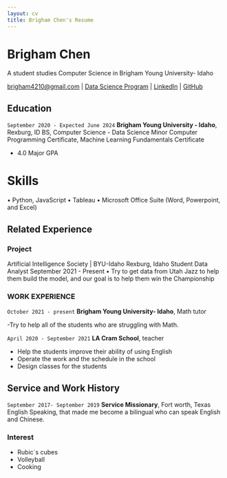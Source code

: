 ```yaml
---
layout: cv
title: Brigham Chen's Resume
---
```

# Brigham Chen
A student studies Computer Science in Brigham Young University- Idaho

<div id="webaddress">
<a href="brigham4210@gmail.com">brigham4210@gmail.com</a>
| <a href="https://byuidatascience.github.io/development.html">Data Science Program</a>
| <a href="https://www.linkedin.com/in/brigham-chen-22aa121b6/">LinkedIn</a>
| <a href="https://github.com/brigham4210">GitHub</a>
</div>

<!-- https://www.monique.tech/the-art-of-markdown -->

## Education

`September 2020 - Expected June 2024`
__Brigham Young University - Idaho__, Rexburg, ID
BS, Computer Science - Data Science Minor
Computer Programming Certificate, Machine Learning Fundamentals Certificate
- 4.0 Major GPA

# Skills
• Python, JavaScript
• Tableau
• Microsoft Office Suite (Word, Powerpoint, and Excel)

## Related Experience

### Project
Artificial Intelligence Society | BYU-Idaho Rexburg, Idaho Student Data Analyst September 2021 - Present • Try to get data from Utah Jazz to help them build the model, and our goal is to help them win the Championship

### WORK EXPERIENCE

`October 2021 - present`
__Brigham Young University- Idaho__, Math tutor

-Try to help all of the students who are struggling with Math.


`April 2020 - September 2021`
__LA Cram School__, teacher

- Help the students improve their ability of using English
- Operate the work and the schedule in the school
- Design classes for the students



## Service and Work History

`September 2017- September 2019`
__Service Missionary__, Fort worth, Texas
English Speaking, that made me become a bilingual who can speak English and Chinese.



<!-- ### Footer

Last updated: May 2013 -->


### Interest
- Rubic`s cubes
- Volleyball
- Cooking